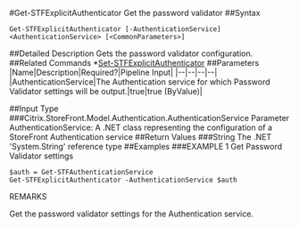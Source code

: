 #Get-STFExplicitAuthenticator
Get the password validator
##Syntax
```Get-STFExplicitAuthenticator [-AuthenticationService] <AuthenticationService> [<CommonParameters>]
```
##Detailed Description
Gets the password validator configuration.
##Related Commands
*[Set-STFExplicitAuthenticator](Set-STFExplicitAuthenticator)
##Parameters
|Name|Description|Required?|Pipeline Input||--|--|--|--||AuthenticationService|The Authentication service for which Password Validator settings will be output.|true|true (ByValue)|##Input Type
###Citrix.StoreFront.Model.Authentication.AuthenticationService
Parameter AuthenticationService: A .NET class representing the configuration of a StoreFront Authentication service
##Return Values
###String
The .NET 'System.String' reference type
##Examples
###EXAMPLE 1 Get Password Validator settings
```$auth = Get-STFAuthenticationService
Get-STFExplicitAuthenticator -AuthenticationService $auth
```
REMARKS

Get the password validator settings for the Authentication service.
